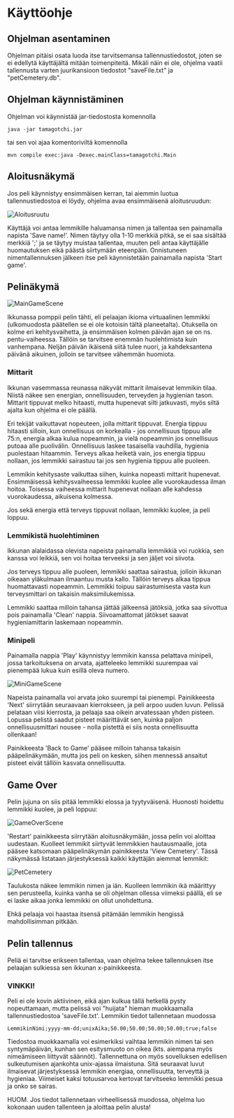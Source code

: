 # Käyttöohje

## Ohjelman asentaminen

Ohjelman pitäisi osata luoda itse tarvitsemansa tallennustiedostot, joten se ei edellytä käyttäjältä mitään toimenpiteitä. Mikäli näin ei ole, ohjelma vaatii tallennusta varten juurikansioon tiedostot "saveFile.txt" ja "petCemetery.db".

## Ohjelman käynnistäminen

Ohjelman voi käynnistää jar-tiedostosta komennolla

```
java -jar tamagotchi.jar
```

tai sen voi ajaa komentoriviltä komennolla

```
mvn compile exec:java -Dexec.mainClass=tamagotchi.Main
```

## Aloitusnäkymä

Jos peli käynnistyy ensimmäisen kerran, tai aiemmin luotua tallennustiedostoa ei löydy, ohjelma avaa ensimmäisenä aloitusruudun:

![Aloitusruutu](https://user-images.githubusercontent.com/73843204/101353556-1430f480-3894-11eb-9485-cad2737127cb.png)

Käyttäjä voi antaa lemmikille haluamansa nimen ja tallentaa sen painamalla napista 'Save name!'. Nimen täytyy olla 1-10 merkkiä pitkä, se ei saa sisältää merkkiä ';' ja se täytyy muistaa tallentaa, muuten peli antaa käyttäjälle huomautuksen eikä päästä siirtymään eteenpäin. Onnistuneen nimentallennuksen jälkeen itse peli käynnistetään painamalla napista 'Start game'.

## Pelinäkymä

![MainGameScene](https://user-images.githubusercontent.com/73843204/102375304-a9359b00-3fc2-11eb-8d5b-d039d08dfd5a.png)

Ikkunassa pomppii pelin tähti, eli pelaajan ikioma virtuaalinen lemmikki (ulkomuodosta päätellen se ei ole kotoisin tältä planeetalta). Otuksella on kolme eri kehitysvaihetta, ja ensimmäisen kolmen päivän ajan se on ns. pentu-vaiheessa. Tällöin se tarvitsee enemmän huolehtimista kuin vanhempana. Neljän päivän ikäisenä siitä tulee nuori, ja kahdeksantena päivänä aikuinen, jolloin se tarvitsee vähemmän huomiota.

### Mittarit

Ikkunan vasemmassa reunassa näkyvät mittarit ilmaisevat lemmikin tilaa. Niistä näkee sen energian, onnellisuuden, terveyden ja hygienian tason. Mittarit tippuvat melko hitaasti, mutta hupenevat silti jatkuvasti, myös siltä ajalta kun ohjelma ei ole päällä.

Eri tekijät vaikuttavat nopeuteen, jolla mittarit tippuvat. Energia tippuu hitaasti silloin, kun onnellisuus on korkealla - jos onnellisuus tippuu alle 75:n, energia alkaa kulua nopeammin, ja vielä nopeammin jos onnellisuus putoaa alle puolivälin. Onnellisuus laskee tasaisella vauhdilla, hygienia puolestaan hitaammin. Terveys alkaa heiketä vain, jos energia tippuu nollaan, jos lemmikki sairastuu tai jos sen hygienia tippuu alle puoleen.

Lemmikin kehitysaste vaikuttaa siihen, kuinka nopeasti mittarit hupenevat. Ensimmäisessä kehitysvaiheessa lemmikki kuolee alle vuorokaudessa ilman hoitoa. Toisessa vaiheessa mittarit hupenevat nollaan alle kahdessa vuorokaudessa, aikuisena kolmessa.

Jos sekä energia että terveys tippuvat nollaan, lemmikki kuolee, ja peli loppuu.

### Lemmikistä huolehtiminen

Ikkunan alalaidassa olevista napeista painamalla lemmikkiä voi ruokkia, sen kanssa voi leikkiä, sen voi hoitaa terveeksi ja sen jäljet voi siivota.

Jos terveys tippuu alle puoleen, lemmikki saattaa sairastua, jolloin ikkunan oikeaan yläkulmaan ilmaantuu musta kallo. Tällöin terveys alkaa tippua huomattavasti nopeammin. Lemmikki toipuu sairastumisesta vasta kun terveysmittari on takaisin maksimilukemissa.

Lemmikki saattaa milloin tahansa jättää jälkeensä jätöksiä, jotka saa siivottua pois painamalla 'Clean' nappia. Siivoamattomat jätökset saavat hygieniamittarin laskemaan nopeammin.

### Minipeli

Painamalla nappia 'Play' käynnistyy lemmikin kanssa pelattava minipeli, jossa tarkoituksena on arvata, ajatteleeko lemmikki suurempaa vai pienempää lukua kuin esillä oleva numero.

![MiniGameScene](https://user-images.githubusercontent.com/73843204/101354436-7807ed00-3895-11eb-8f92-c23c836de054.png)

Napeista painamalla voi arvata joko suurempi tai pienempi. Painikkeesta 'Next' siirrytään seuraavaan kierrokseen, ja peli arpoo uuden luvun. Pelissä pelataan viisi kierrosta, ja pelaaja saa oikein arvatessaan yhden pisteen. Lopussa pelistä saadut pisteet määrittävät sen, kuinka paljon onnellisuusmittari nousee - nolla pistettä ei siis nosta onnellisuutta ollenkaan!

Painikkeesta 'Back to Game' pääsee milloin tahansa takaisin pääpelinäkymään, mutta jos peli on kesken, siihen mennessä ansaitut pisteet eivät tällöin kasvata onnellisuutta.

## Game Over

Pelin jujuna on siis pitää lemmikki elossa ja tyytyväisenä. Huonosti hoidettu lemmikki kuolee, ja peli loppuu:

![GameOverScene](https://user-images.githubusercontent.com/73843204/102385705-77c2cc80-3fce-11eb-95c6-cc669403d182.png)

'Restart' painikkeesta siirrytään aloitusnäkymään, jossa pelin voi aloittaa uudestaan. Kuolleet lemmikit siirtyvät lemmikkien hautausmaalle, jota pääsee katsomaan pääpelinäkymän painikkeesta 'View Cemetery'. Tässä näkymässä listataan järjestyksessä kaikki käyttäjän aiemmat lemmikit:

![PetCemetery](https://user-images.githubusercontent.com/73843204/102378533-36c6ba00-3fc6-11eb-8bf7-7ddeec42fb63.png)

Taulukosta näkee lemmikin nimen ja iän. Kuolleen lemmikin ikä määrittyy sen perusteella, kuinka vanha se oli ohjelman ollessa viimeksi päällä, eli se ei laske aikaa jonka lemmikki on ollut unohdettuna.

Ehkä pelaaja voi haastaa itsensä pitämään lemmikin hengissä mahdollisimman pitkään.

## Pelin tallennus

Peliä ei tarvitse erikseen tallentaa, vaan ohjelma tekee tallennuksen itse pelaajan sulkiessa sen ikkunan x-painikkeesta.

### VINKKI!

Peli ei ole kovin aktiivinen, eikä ajan kulkua tällä hetkellä pysty nopeuttamaan, mutta pelissä voi "huijata" hieman muokkaamalla tallennustiedostoa 'saveFile.txt'. Lemmikin tiedot tallennetaan muodossa

```
LemmikinNimi;yyyy-mm-dd;unixAika;50.00;50.00;50.00;50.00;true;false
```

Tiedostoa muokkaamalla voi esimerkiksi vaihtaa lemmikin nimen tai sen syntymäpäivän, kunhan sen esitysmuoto on oikea (kts. aiempana myös nimeämiseen liittyvät säännöt). Tallennettuna on myös sovelluksen edellisen sulkeutumisen ajankohta unix-ajassa ilmaistuna. Sitä seuraavat luvut ilmaisevat järjestyksessä lemmikin energiaa, onnellisuutta, terveyttä ja hygieniaa. Viimeiset kaksi totuusarvoa kertovat tarvitseeko lemmikki pesua ja onko se sairas.

HUOM. Jos tiedot tallennetaan virheellisessä muodossa, ohjelma luo kokonaan uuden tallenteen ja aloittaa pelin alusta!
